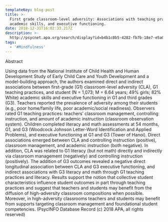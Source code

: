 ```yaml
---
templateKey: blog-post
title: >-
  First grade classroom-level adversity: Associations with teaching practices,
  academic skills, and executive functioning.
date: 2018-12-31T16:02:33.217Z
description: >-
  http://psycnet.apa.org/search/display?id=b4b1c0b5-4282-fb7b-18e7-e5a066ec5e27&recordId=4&tab=PA&page=1&display=25&sort=PublicationYearMSSort%20desc,AuthorSort%20asc&sr=1
tags:
  - '#Mindfulness'
---
```

Abstract

Using data from the National Institute of Child Health and Human Development Study of Early Child Care and Youth Development and a model-building approach, the authors examined direct and indirect associations between first-grade (G1) classroom-level adversity (CLA), G1 teaching practices, and student (N = 1,073; M = 6.64 years; 49% girls; 82% White) academic skills and executive functioning in G1 and third grades (G3). Teachers reported the prevalence of adversity among their students (e.g., poor home/family life, poor academic/social readiness). Observers rated G1 teaching practices: teachers’ classroom management, controlling instruction, and amount of academic instruction (classroom observation system). Children completed literacy and math assessments at 54 months, G1, and G3 (Woodcock Johnson Letter-Word Identification and Applied Problems), and executive functioning at G1 and G3 (Tower of Hanoi). Direct associations emerged between CLA and controlling instruction (positive), classroom management, and academic instruction (both negative). In addition, CLA was related to G1 literacy (but not math) directly and indirectly via classroom management (negatively) and controlling instruction (positively). The addition of G3 outcomes revealed a negative direct longitudinal association between CLA and G3 executive functioning, and indirect associations with G3 literacy and math through G1 teaching practices and literacy. Results support the notion that collective student characteristics influence student outcomes in part through teaching practices and suggest that teachers and students may benefit from the diffusion of high-adversity classroom compositions when possible. Moreover, in high-adversity classrooms teachers and students may benefit from supports targeting classroom management and foundational student competencies. (PsycINFO Database Record (c) 2018 APA, all rights reserved)
